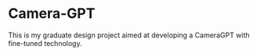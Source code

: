 # Camera-GPT
This is my graduate design project aimed at developing a CameraGPT with fine-tuned technology.
